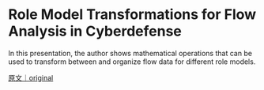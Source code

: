 
# Role Model Transformations for Flow Analysis in Cyberdefense

In this presentation, the author shows mathematical operations that can be used to transform between and organize flow data for different role models.

[原文｜original](https://insights.sei.cmu.edu/library/role-model-transformations-for-flow-analysis-in-cyberdefense/)
        